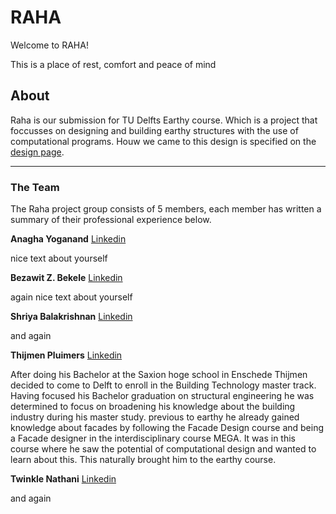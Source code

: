 # RAHA

Welcome to RAHA!

<!-- ![Entrance.jpg](img/Entrance.jpg) -->

This is a place of rest, comfort and peace of mind

## About

Raha is our submission for TU Delfts Earthy course. Which is a project that foccusses on designing and building earthy structures with the use of computational programs.
Houw we came to this design is specified on the [design page](https://design.nl).

---

### The Team

The Raha project group consists of 5 members, each member has written a summary of their professional experience below.

**Anagha Yoganand** [Linkedin](https://www.linkedin.com/in/anagha-yoganand/)

nice text about yourself

**Bezawit Z. Bekele** [Linkedin](https://www.linkedin.com/in/bezawit-zerayacob-bekele/)

again nice text about yourself

**Shriya Balakrishnan** [Linkedin](https://www.linkedin.com/in/shriyabalakrishnan/)

and again

**Thijmen Pluimers** [Linkedin](https://www.linkedin.com/in/thijmenpluimers/)

After doing his Bachelor at the Saxion hoge school in Enschede Thijmen decided to come to Delft to enroll in the Building Technology master track.
Having focused his Bachelor graduation on structural engineering he was determined to focus on broadening his knowledge about the building industry during his master study. previous to earthy he already gained knowledge about facades by following the Facade Design course and being a Facade designer in the interdisciplinary course MEGA. It was in this course where he saw the potential of computational design and wanted to learn about this. This naturally brought him to the earthy course.

**Twinkle Nathani** [Linkedin](https://www.linkedin.com/in/twinkle-nathani-88036a105/)

and again
